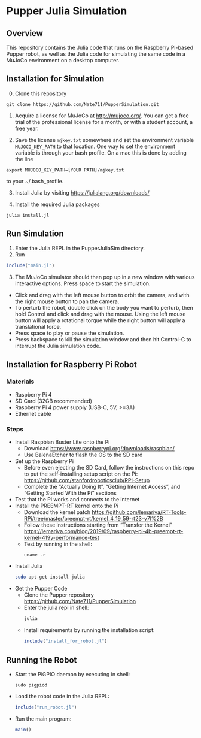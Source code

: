 # Pupper Julia Simulation

## Overview
This repository contains the Julia code that runs on the Raspberry Pi-based Pupper robot, as well as the Julia code for simulating the same code in a MuJoCo environment on a desktop computer. 

## Installation for Simulation
0. Clone this repository
```shell
git clone https://github.com/Nate711/PupperSimulation.git
```
1. Acquire a license for MuJoCo at http://mujoco.org/. You can get a free trial of the professional license for a month, or with a student account, a free year.

2. Save the license ```mjkey.txt``` somewhere and set the environment variable ```MUJOCO_KEY_PATH``` to that location. One way to set the environment variable is through your bash profile. On a mac this is done by adding the line
```
export MUJOCO_KEY_PATH=[YOUR PATH]/mjkey.txt
```
to your ~/.bash_profile.

3. Install Julia by visiting https://julialang.org/downloads/

4. Install the required Julia packages
```shell
julia install.jl
```

## Run Simulation
1. Enter the Julia REPL in the PupperJuliaSim directory.
2. Run
```julia
include("main.jl")
``` 
3. The MuJoCo simulator should then pop up in a new window with various interactive options. Press space to start the simulation.
- Click and drag with the left mouse button to orbit the camera, and with the right mouse button to pan the camera.
- To perturb the robot, double click on the body you want to perturb, then hold Control and click and drag with the mouse. Using the left mouse button will apply a rotational torque while the right button will apply a translational force.
- Press space to play or pause the simulation.
- Press backspace to kill the simulation window and then hit Control-C to interrupt the Julia simulation code.

## Installation for Raspberry Pi Robot
### Materials
- Raspberry Pi 4
- SD Card (32GB recommended)
- Raspberry Pi 4 power supply (USB-C, 5V, >=3A)
- Ethernet cable

### Steps
- Install Raspbian Buster Lite onto the Pi
    - Download https://www.raspberrypi.org/downloads/raspbian/
    - Use BalenaEtcher to flash the OS to the SD card
- Set up the Raspberry Pi
    - Before even ejecting the SD Card, follow the instructions on this repo to put the self-installing setup script on the Pi: https://github.com/stanfordroboticsclub/RPI-Setup 
    - Complete the “Actually Doing It”, “Getting Internet Access”, and “Getting Started With the Pi” sections
- Test that the Pi works and connects to the internet
- Install the PREEMPT-RT kernel onto the Pi
    - Download the kernel patch https://github.com/lemariva/RT-Tools-RPi/tree/master/preempt-rt/kernel_4_19_59-rt23-v7l%2B
    - Follow these instructions starting from “Transfer the Kernel” https://lemariva.com/blog/2019/09/raspberry-pi-4b-preempt-rt-kernel-419y-performance-test
    - Test by running in the shell:
        ```shell
        uname -r
        ```
- Install Julia
    ```bash
    sudo apt-get install julia
    ```
- Get the Pupper Code
    - Clone the Pupper repository https://github.com/Nate711/PupperSimulation
    - Enter the julia repl in shell:
        ```bash
        julia
        ```
    - Install requirements by running the installation script: 
        ```julia
        include("install_for_robot.jl")
        ```
## Running the Robot
- Start the PiGPIO daemon by executing in shell:
    ```shell
    sudo pigpiod
    ```
- Load the robot code in the Julia REPL: 
    ```julia
    include("run_robot.jl")
    ``` 
- Run the main program:
    ```julia
    main()
    ```
